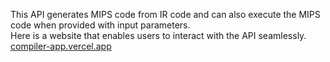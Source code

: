 This API generates MIPS code from IR code and can also execute the MIPS code when provided with input parameters.<br>
Here is a website that enables users to interact with the API seamlessly. <br>
[compiler-app.vercel.app](https://compiler-app.vercel.app)
